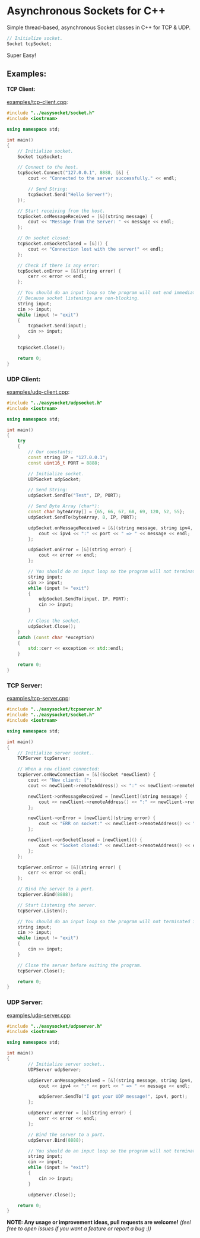 # Asynchronous Sockets for C++
Simple thread-based, asynchronous Socket classes in C++ for TCP & UDP.
```cpp
// Initialize socket.
Socket tcpSocket;
```
Super Easy!

## Examples:

#### TCP Client:
[examples/tcp-client.cpp](https://github.com/eminfedar/async-sockets-cpp/blob/master/examples/tcp-client.cpp):
```cpp
#include "../easysocket/socket.h"
#include <iostream>

using namespace std;

int main()
{
    // Initialize socket.
    Socket tcpSocket;

    // Connect to the host.
    tcpSocket.Connect("127.0.0.1", 8888, [&] {
        cout << "Connected to the server successfully." << endl;

        // Send String:
        tcpSocket.Send("Hello Server!");
    });

    // Start receiving from the host.
    tcpSocket.onMessageReceived = [&](string message) {
        cout << "Message from the Server: " << message << endl;
    };

    // On socket closed:
    tcpSocket.onSocketClosed = [&]() {
        cout << "Connection lost with the server!" << endl;
    };

    // Check if there is any error:
    tcpSocket.onError = [&](string error) {
        cerr << error << endl;
    };

    // You should do an input loop so the program will not end immediately:
    // Because socket listenings are non-blocking.
    string input;
    cin >> input;
    while (input != "exit")
    {
        tcpSocket.Send(input);
        cin >> input;
    }

    tcpSocket.Close();

    return 0;
}

```

### UDP Client:
[examples/udp-client.cpp](https://github.com/eminfedar/async-sockets-cpp/blob/master/examples/udp-client.cpp):
```cpp
#include "../easysocket/udpsocket.h"
#include <iostream>

using namespace std;

int main()
{
    try
    {
        // Our constants:
        const string IP = "127.0.0.1";
        const uint16_t PORT = 8888;

        // Initialize socket.
        UDPSocket udpSocket;

        // Send String:
        udpSocket.SendTo("Test", IP, PORT);

        // Send Byte Array (char*):
        const char byteArray[] = {65, 66, 67, 68, 69, 120, 52, 55};
        udpSocket.SendTo(byteArray, 8, IP, PORT);

        udpSocket.onMessageReceived = [&](string message, string ipv4, uint16_t port) {
            cout << ipv4 << ":" << port << " => " << message << endl;
        };

        udpSocket.onError = [&](string error) {
            cout << error << endl;
        };

        // You should do an input loop so the program will not terminated immediately:
        string input;
        cin >> input;
        while (input != "exit")
        {
            udpSocket.SendTo(input, IP, PORT);
            cin >> input;
        }

        // Close the socket.
        udpSocket.Close();
    }
    catch (const char *exception)
    {
        std::cerr << exception << std::endl;
    }

    return 0;
}

```
### TCP Server:
[examples/tcp-server.cpp](https://github.com/eminfedar/async-sockets-cpp/blob/master/examples/tcp-server.cpp):
```cpp
#include "../easysocket/tcpserver.h"
#include "../easysocket/socket.h"
#include <iostream>

using namespace std;

int main()
{
    // Initialize server socket..
    TCPServer tcpServer;

    // When a new client connected:
    tcpServer.onNewConnection = [&](Socket *newClient) {
        cout << "New client: [";
        cout << newClient->remoteAddress() << ":" << newClient->remotePort() << "]" << endl;

        newClient->onMessageReceived = [newClient](string message) {
            cout << newClient->remoteAddress() << ":" << newClient->remotePort() << " => " << message << endl;
        };

        newClient->onError = [newClient](string error) {
            cout << "ERR on socket:" << newClient->remoteAddress() << " => " << error << endl;
        };

        newClient->onSocketClosed = [newClient]() {
            cout << "Socket closed:" << newClient->remoteAddress() << endl;
        };
    };

    tcpServer.onError = [&](string error) {
        cerr << error << endl;
    };

    // Bind the server to a port.
    tcpServer.Bind(8888);

    // Start Listening the server.
    tcpServer.Listen();

    // You should do an input loop so the program will not terminated immediately:
    string input;
    cin >> input;
    while (input != "exit")
    {
        cin >> input;
    }

    // Close the server before exiting the program.
    tcpServer.Close();

    return 0;
}

```

### UDP Server:
[examples/udp-server.cpp](https://github.com/eminfedar/async-sockets-cpp/blob/master/examples/udp-server.cpp):
```cpp
#include "../easysocket/udpserver.h"
#include <iostream>

using namespace std;

int main()
{
        // Initialize server socket..
        UDPServer udpServer;

        udpServer.onMessageReceived = [&](string message, string ipv4, uint16_t port) {
            cout << ipv4 << ":" << port << " => " << message << endl;

            udpServer.SendTo("I got your UDP message!", ipv4, port);
        };

        udpServer.onError = [&](string error) {
            cerr << error << endl;
        };

        // Bind the server to a port.
        udpServer.Bind(8888);

        // You should do an input loop so the program will not terminated immediately:
        string input;
        cin >> input;
        while (input != "exit")
        {
            cin >> input;
        }

        udpServer.Close();

    return 0;
}

```

**NOTE: Any usage or improvement ideas, pull requests are welcome!** *(feel free to open issues if you want a feature or report a bug :))*
